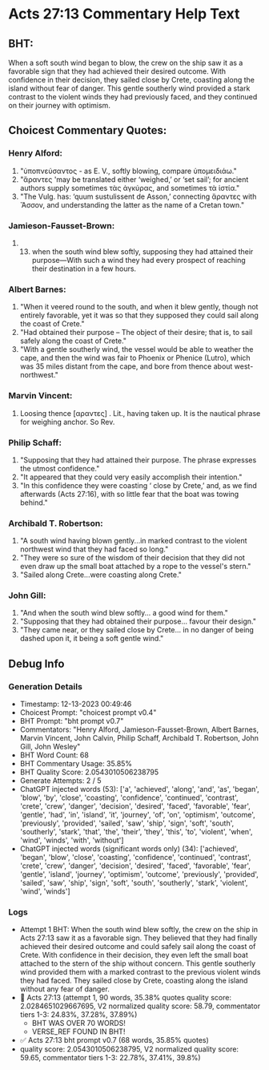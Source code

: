 # Acts 27:13 Commentary Help Text

## BHT:
When a soft south wind began to blow, the crew on the ship saw it as a favorable sign that they had achieved their desired outcome. With confidence in their decision, they sailed close by Crete, coasting along the island without fear of danger. This gentle southerly wind provided a stark contrast to the violent winds they had previously faced, and they continued on their journey with optimism.

## Choicest Commentary Quotes:
### Henry Alford:
1. "ὑποπνεύσαντος - as E. V., softly blowing, compare ὑπομειδιάω." 
2. "ἄραντες 'may be translated either ‘weighed,’ or ‘set sail’; for ancient authors supply sometimes τὰς ἀγκύρας, and sometimes τὰ ἱστία."
3. "The Vulg. has: ‘quum sustulissent de Asson,’ connecting ἄραντες with Ἄσσον, and understanding the latter as the name of a Cretan town."

### Jamieson-Fausset-Brown:
1. 13. when the south wind blew softly,
	supposing they had attained their purpose—With such a wind they
	had every prospect of reaching their destination in a few hours.


### Albert Barnes:
1. "When it veered round to the south, and when it blew gently, though not entirely favorable, yet it was so that they supposed they could sail along the coast of Crete."
2. "Had obtained their purpose – The object of their desire; that is, to sail safely along the coast of Crete."
3. "With a gentle southerly wind, the vessel would be able to weather the cape, and then the wind was fair to Phoenix or Phenice (Lutro), which was 35 miles distant from the cape, and bore from thence about west-northwest."

### Marvin Vincent:
1. Loosing thence [αραντες] . Lit., having taken up. It is the nautical phrase for weighing anchor. So Rev.


### Philip Schaff:
1. "Supposing that they had attained their purpose. The phrase expresses the utmost confidence."
2. "It appeared that they could very easily accomplish their intention."
3. "In this confidence they were coasting ‘ close by Crete,’ and, as we find afterwards (Acts 27:16), with so little fear that the boat was towing behind."

### Archibald T. Robertson:
1. "A south wind having blown gently...in marked contrast to the violent northwest wind that they had faced so long." 
2. "They were so sure of the wisdom of their decision that they did not even draw up the small boat attached by a rope to the vessel's stern."
3. "Sailed along Crete...were coasting along Crete."

### John Gill:
1. "And when the south wind blew softly... a good wind for them."
2. "Supposing that they had obtained their purpose... favour their design."
3. "They came near, or they sailed close by Crete... in no danger of being dashed upon it, it being a soft gentle wind."


## Debug Info
### Generation Details
- Timestamp: 12-13-2023 00:49:46
- Choicest Prompt: "choicest prompt v0.4"
- BHT Prompt: "bht prompt v0.7"
- Commentators: "Henry Alford, Jamieson-Fausset-Brown, Albert Barnes, Marvin Vincent, John Calvin, Philip Schaff, Archibald T. Robertson, John Gill, John Wesley"
- BHT Word Count: 68
- BHT Commentary Usage: 35.85%
- BHT Quality Score: 2.0543010506238795
- Generate Attempts: 2 / 5
- ChatGPT injected words (53):
	['a', 'achieved', 'along', 'and', 'as', 'began', 'blow', 'by', 'close', 'coasting', 'confidence', 'continued', 'contrast', 'crete', 'crew', 'danger', 'decision', 'desired', 'faced', 'favorable', 'fear', 'gentle', 'had', 'in', 'island', 'it', 'journey', 'of', 'on', 'optimism', 'outcome', 'previously', 'provided', 'sailed', 'saw', 'ship', 'sign', 'soft', 'south', 'southerly', 'stark', 'that', 'the', 'their', 'they', 'this', 'to', 'violent', 'when', 'wind', 'winds', 'with', 'without']
- ChatGPT injected words (significant words only) (34):
	['achieved', 'began', 'blow', 'close', 'coasting', 'confidence', 'continued', 'contrast', 'crete', 'crew', 'danger', 'decision', 'desired', 'faced', 'favorable', 'fear', 'gentle', 'island', 'journey', 'optimism', 'outcome', 'previously', 'provided', 'sailed', 'saw', 'ship', 'sign', 'soft', 'south', 'southerly', 'stark', 'violent', 'wind', 'winds']

### Logs
- Attempt 1 BHT: When the south wind blew softly, the crew on the ship in Acts 27:13 saw it as a favorable sign. They believed that they had finally achieved their desired outcome and could safely sail along the coast of Crete. With confidence in their decision, they even left the small boat attached to the stern of the ship without concern. This gentle southerly wind provided them with a marked contrast to the previous violent winds they had faced. They sailed close by Crete, coasting along the island without any fear of danger.
- 🔄 Acts 27:13 (attempt 1, 90 words, 35.38% quotes quality score: 2.0284651029667695, V2 normalized quality score: 58.79, commentator tiers 1-3: 24.83%, 37.28%, 37.89%) 
	- BHT WAS OVER 70 WORDS! 
	- VERSE_REF FOUND IN BHT!
- ✅ Acts 27:13 bht prompt v0.7 (68 words, 35.85% quotes)
- quality score: 2.0543010506238795, V2 normalized quality score: 59.65, commentator tiers 1-3: 22.78%, 37.41%, 39.8%)